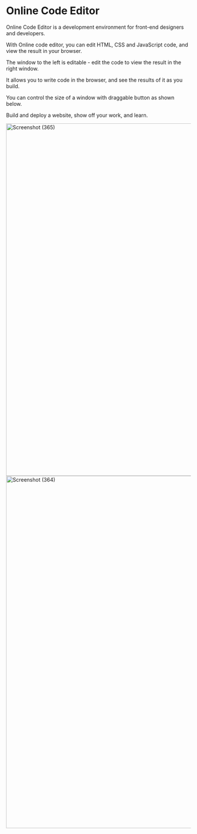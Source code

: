 # Online Code Editor
Online Code Editor is a development environment for front-end designers and developers. 

With Online code editor, you can edit HTML, CSS and JavaScript code, and view the result in your browser.

The window to the left is editable - edit the code to view the result in the right window. 

It allows you to write code in the browser, and see the results of it as you build.

You can control the size of a window with draggable button as shown below.

Build and deploy a website, show off your work, and learn.

<img width="960" alt="Screenshot (365)" src="https://user-images.githubusercontent.com/132153639/235359235-1db16a6d-364f-42ce-9f02-f4529aad1c3f.png">
<img width="960" alt="Screenshot (364)" src="https://user-images.githubusercontent.com/132153639/235359269-28273857-4be8-4297-a8af-cfccc06d7f2d.png">
